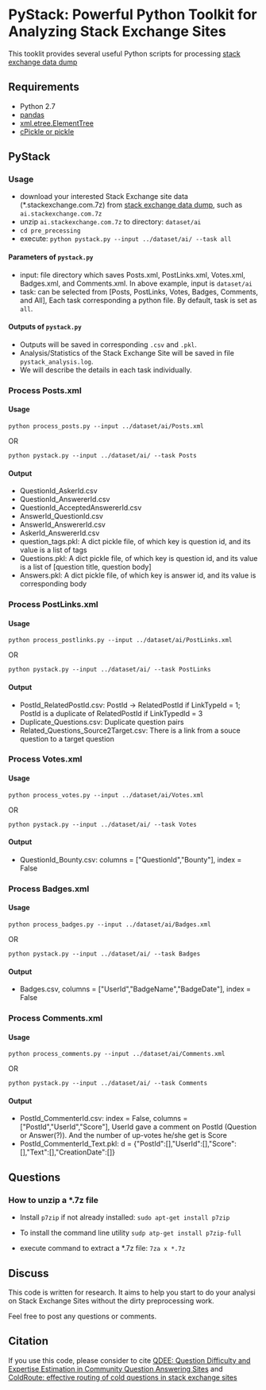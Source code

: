 # PyStack: Powerful Python Toolkit for Analyzing Stack Exchange Sites

This tooklit provides several useful Python scripts for processing [stack exchange data dump](https://archive.org/details/stackexchange)

## Requirements

* Python 2.7
* [pandas](http://pandas.pydata.org/)
* [xml.etree.ElementTree](https://docs.python.org/2/library/xml.etree.elementtree.html)
* [cPickle or pickle](https://docs.python.org/3/library/pickle.html)

## PyStack

### Usage

* download your interested Stack Exchange site data (*.stackexchange.com.7z) from [stack exchange data dump](https://archive.org/details/stackexchange), such as ```ai.stackexchange.com.7z```
* unzip ```ai.stackexchange.com.7z``` to directory: ```dataset/ai```
* ```cd pre_precessing```
* execute: ```python pystack.py --input ../dataset/ai/ --task all```

#### Parameters of ```pystack.py```

* input: file directory which saves Posts.xml, PostLinks.xml, Votes.xml, Badges.xml, and Comments.xml. In above example, input is ```dataset/ai```
* task: can be selected from [Posts, PostLinks, Votes, Badges, Comments, and All], Each task corresponding a python file. By default, task is set as ```all```.

#### Outputs of ```pystack.py```

* Outputs will be saved in corresponding ```.csv``` and ```.pkl```.
* Analysis/Statistics of the Stack Exchange Site will be saved in file ```pystack_analysis.log```.
* We will describe the details in each task individually.

### Process Posts.xml

#### Usage

```
python process_posts.py --input ../dataset/ai/Posts.xml
```

OR

```
python pystack.py --input ../dataset/ai/ --task Posts
```

#### Output

* QuestionId_AskerId.csv
* QuestionId_AnswererId.csv
* QuestionId_AcceptedAnswererId.csv
* AnswerId_QuestionId.csv
* AnswerId_AnswererId.csv
* AskerId_AnswererId.csv
* question_tags.pkl: A dict pickle file, of which key is question id, and its value is a list of tags
* Questions.pkl: A dict pickle file, of which key is question id, and its value is a list of [question title, question body]
* Answers.pkl: A dict pickle file, of which key is answer id, and its value is corresponding body

### Process PostLinks.xml

#### Usage 

```
python process_postlinks.py --input ../dataset/ai/PostLinks.xml
```

OR

```
python pystack.py --input ../dataset/ai/ --task PostLinks
```

#### Output

* PostId_RelatedPostId.csv: PostId -> RelatedPostId if LinkTypeId = 1; PostId is a duplicate of RelatedPostId if LinkTypedId = 3
* Duplicate_Questions.csv: Duplicate question pairs
* Related_Questions_Source2Target.csv: There is a link from a souce question to a target question

### Process Votes.xml

#### Usage

```
python process_votes.py --input ../dataset/ai/Votes.xml
```

OR

```
python pystack.py --input ../dataset/ai/ --task Votes
```


#### Output

* QuestionId_Bounty.csv: columns = ["QuestionId","Bounty"], index = False

### Process Badges.xml

#### Usage

```
python process_badges.py --input ../dataset/ai/Badges.xml
```

OR

```
python pystack.py --input ../dataset/ai/ --task Badges
```

#### Output

* Badges.csv, columns = ["UserId","BadgeName","BadgeDate"], index = False

### Process Comments.xml

#### Usage

```
python process_comments.py --input ../dataset/ai/Comments.xml
```

OR

```
python pystack.py --input ../dataset/ai/ --task Comments
```

#### Output

* PostId_CommenterId.csv: index = False, columns = ["PostId","UserId","Score"], UserId gave a comment on PostId (Question or Answer(?)). And the number of up-votes he/she get is Score
* PostId_CommenterId_Text.pkl: d = {"PostId":[],"UserId":[],"Score":[],"Text":[],"CreationDate":[]}

## Questions

### How to unzip a *.7z file

* Install ```p7zip``` if not already installed: ```sudo apt-get install p7zip```

* To install the command line utility ```sudp atp-get install p7zip-full```

* execute command to extract a *.7z file: ```7za x *.7z```

## Discuss

This code is written for research. It aims to help you start to do your analysi on Stack Exchange Sites without the dirty preprocessing work. 

Feel free to post any questions or comments.

## Citation

If you use this code, please consider to cite [QDEE: Question Difficulty and Expertise Estimation in Community Question Answering Sites](https://github.com/zhenv5/QDEE) and [ColdRoute: effective routing of cold questions in stack exchange sites
](https://link.springer.com/article/10.1007%2Fs10618-018-0577-7)
